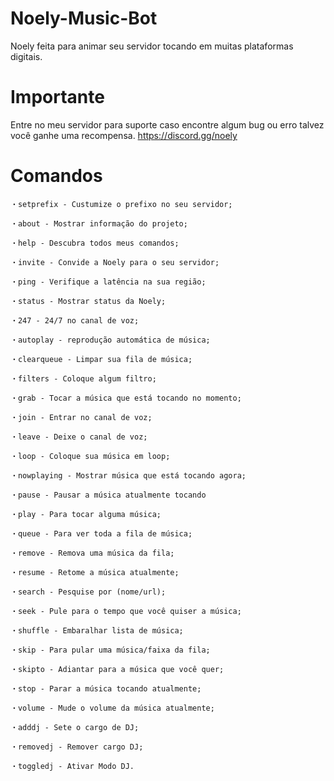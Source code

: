 # Noely-Music-Bot
Noely feita para animar seu servidor tocando em muitas plataformas digitais.

# Importante
Entre no meu servidor para suporte caso encontre algum bug ou erro talvez você ganhe uma recompensa.
https://discord.gg/noely

# Comandos

``・setprefix - Custumize o prefixo no seu servidor;``

``・about - Mostrar informação do projeto;``

``・help - Descubra todos meus comandos;``

``・invite - Convide a Noely para o seu servidor;``

``・ping - Verifique a latência na sua região;``

``・status - Mostrar status da Noely;``

``・247 - 24/7 no canal de voz;``

``・autoplay - reprodução automática de música;``

``・clearqueue - Limpar sua fila de música;``

``・filters - Coloque algum filtro;``

``・grab - Tocar a música que está tocando no momento;``

``・join - Entrar no canal de voz;``

``・leave - Deixe o canal de voz;``

``・loop - Coloque sua música em loop;``

``・nowplaying - Mostrar música que está tocando agora;``

``・pause - Pausar a música atualmente tocando``

``・play - Para tocar alguma música;``

``・queue - Para ver toda a fila de música;``

``・remove - Remova uma música da fila;``

``・resume - Retome a música atualmente;``

``・search - Pesquise por (nome/url);``

``・seek - Pule para o tempo que você quiser a música;``

``・shuffle - Embaralhar lista de música;``

``・skip - Para pular uma música/faixa da fila;``

``・skipto - Adiantar para a música que você quer;``

``・stop - Parar a música tocando atualmente;``

``・volume - Mude o volume da música atualmente;``

``・adddj - Sete o cargo de DJ;``

``・removedj - Remover cargo DJ;``

``・toggledj - Ativar Modo DJ.``
